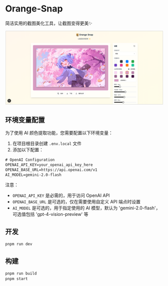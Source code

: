# Orange-Snap

简洁实用的截图美化工具，让截图变得更美✨

![](./images/image.png)

## 环境变量配置

为了使用 AI 颜色提取功能，您需要配置以下环境变量：

1. 在项目根目录创建 `.env.local` 文件
2. 添加以下配置：

```
# OpenAI Configuration
OPENAI_API_KEY=your_openai_api_key_here
OPENAI_BASE_URL=https://api.openai.com/v1
AI_MODEL=gemini-2.0-flash
```

注意：
- `OPENAI_API_KEY` 是必需的，用于访问 OpenAI API
- `OPENAI_BASE_URL` 是可选的，仅在需要使用自定义 API 端点时设置
- `AI_MODEL` 是可选的，用于指定使用的 AI 模型，默认为 'gemini-2.0-flash'，可选值包括 'gpt-4-vision-preview' 等

## 开发

```bash
pnpm run dev
```

## 构建

```bash
pnpm run build
pnpm start
```